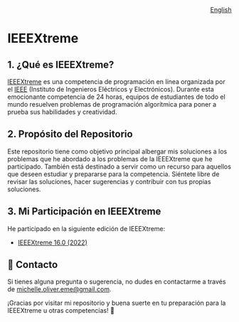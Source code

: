 <div align="right">
  <a href="README.md">English</a>
</div>

# IEEEXtreme

## 1. ¿Qué es IEEEXtreme?
[IEEEXtreme](https://ieeextreme.org/) es una competencia de programación en línea organizada por el [IEEE](https://www.ieee.org/) (Instituto de Ingenieros Eléctricos y Electrónicos). Durante esta emocionante competencia de 24 horas, equipos de estudiantes de todo el mundo resuelven problemas de programación algorítmica para poner a prueba sus habilidades y creatividad.

## 2. Propósito del Repositorio
Este repositorio tiene como objetivo principal albergar mis soluciones a los problemas que he abordado a los problemas de la IEEEXtreme que he participado. También está destinado a servir como un recurso para aquellos que deseen estudiar y prepararse para la competencia. Siéntete libre de revisar las soluciones, hacer sugerencias y contribuir con tus propias soluciones.

## 3. Mi Participación en IEEEXtreme
He participado en la siguiente edición de IEEEXtreme:

- [IEEEXtreme 16.0 (2022)](IEEEXtreme%2016.0/README.md)

## :email: Contacto
Si tienes alguna pregunta o sugerencia, no dudes en contactarme a través de [michelle.oliver.eme@gmail.com](mailto:michelle.oliver.eme@gmail.com).

¡Gracias por visitar mi repositorio y buena suerte en tu preparación para la IEEEXtreme u otras competencias! :star2: